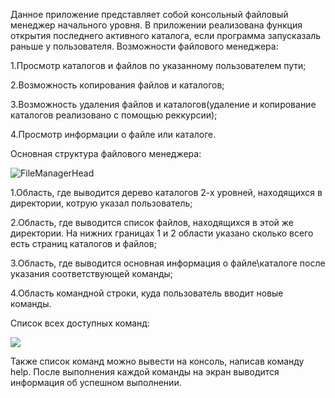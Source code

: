﻿Данное приложение представляет собой консольный файловый менеджер начального уровня. В приложении реализована функция открытия последнего активного каталога, если программа запусказаль раньше у пользователя. Возможности файлового менеджера: 

1.Просмотр каталогов и файлов по указанному пользователем пути;

2.Возможность копирования файлов и каталогов;

3.Возможность удаления файлов и каталогов(удаление и копирование каталогов реализовано с помощью реккурсии);

4.Просмотр информации о файле или каталоге.

Основная структура файлового менеджера:

![FileManagerHead](https://user-images.githubusercontent.com/98385677/161362654-da9b2a82-ff35-43fb-a0dc-394dfe65fd1b.png)


1.Область, где выводится дерево каталогов 2-х уровней, находящихся в директории, котрую указал пользователь;

2.Область, где выводится список файлов, находящихся в этой же директории. На нижних границах 1 и 2 области указано сколько всего есть страниц каталогов и файлов;

3.Область, где выводится основная информация о файле\каталоге после указания соответствующей команды;

4.Область командной строки, куда пользователь вводит новые команды.

Список всех доступных команд:

![](Aspose.Words.e851ab2e-0875-493f-b740-55f8e8169ed1.002.png)

Также список команд можно вывести на консоль, написав команду help. После выполнения каждой команды на экран выводится информация об успешном выполнении.
